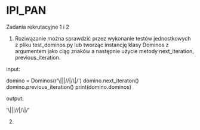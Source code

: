 # IPI_PAN
Zadania rekrutacyjne 1 i 2


1. Roziwązanie można sprawdzić przez wykonanie testów jednostkowych z pliku test_dominos.py lub tworząc instancję klasy Dominos z argumentem jako ciąg znaków a następnie użycie metody next_iteration, previous_iteration.

input:

domino = Dominos(r'\\\|||//|/\\|/')
domino.next_iteraton()
domino.previous_iteration()
print(domino.dominos)

output:

'\\\|||//|/\\|/'


2. 
